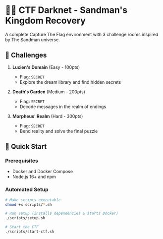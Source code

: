 # 🏴‍☠️ CTF Darknet - Sandman's Kingdom Recovery

A complete Capture The Flag environment with 3 challenge rooms inspired by The Sandman universe.

## 🎯 Challenges

1. **Lucien's Domain** (Easy - 100pts)
   - Flag: `SECRET`
   - Explore the dream library and find hidden secrets

2. **Death's Garden** (Medium - 200pts)  
   - Flag: `SECRET`
   - Decode messages in the realm of endings

3. **Morpheus' Realm** (Hard - 300pts)
   - Flag: `SECRET`
   - Bend reality and solve the final puzzle

## 🚀 Quick Start

### Prerequisites
- Docker and Docker Compose
- Node.js 16+ and npm

### Automated Setup
```bash
# Make scripts executable
chmod +x scripts/*.sh

# Run setup (installs dependencies & starts Docker)
./scripts/setup.sh

# Start the CTF
./scripts/start-ctf.sh